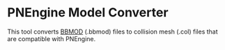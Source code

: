 # PNEngine Model Converter

This tool converts [BBMOD](https://blueburn.cz/bbmod/) (.bbmod) files to collision mesh (.col) files that are compatible with PNEngine.
